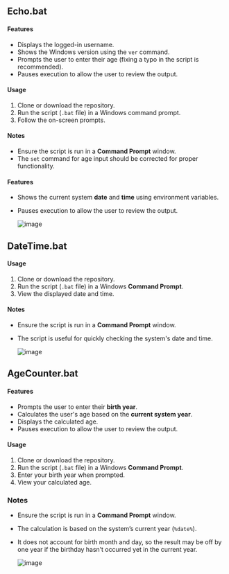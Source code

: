 ## Echo.bat
#### Features
  - Displays the logged-in username.
  - Shows the Windows version using the `ver` command.
  - Prompts the user to enter their age (fixing a typo in the script is recommended).
  - Pauses execution to allow the user to review the output.
  
  #### Usage
  1. Clone or download the repository.
  2. Run the script (`.bat` file) in a Windows command prompt.
  3. Follow the on-screen prompts.
  
  #### Notes
  - Ensure the script is run in a **Command Prompt** window.
  - The `set` command for age input should be corrected for proper functionality.

  #### Features
  - Shows the current system **date** and **time** using environment variables.
  - Pauses execution to allow the user to review the output.

    ![image](https://github.com/user-attachments/assets/f9871804-4f1d-4f64-aa07-d1ae1273005f)

    
  
  ## DateTime.bat
  #### Usage
  1. Clone or download the repository.
  2. Run the script (`.bat` file) in a Windows **Command Prompt**.
  3. View the displayed date and time.
  
  #### Notes
  - Ensure the script is run in a **Command Prompt** window.
  - The script is useful for quickly checking the system's date and time.

    ![image](https://github.com/user-attachments/assets/f6438067-3935-4492-b4af-f3eda3690206)



## AgeCounter.bat

  #### Features
  - Prompts the user to enter their **birth year**.
  - Calculates the user's age based on the **current system year**.
  - Displays the calculated age.
  - Pauses execution to allow the user to review the output.
  
  #### Usage
  1. Clone or download the repository.
  2. Run the script (`.bat` file) in a Windows **Command Prompt**.
  3. Enter your birth year when prompted.
  4. View your calculated age.
  
  ### Notes
  - Ensure the script is run in a **Command Prompt** window.
  - The calculation is based on the system’s current year (`%date%`).
  - It does not account for birth month and day, so the result may be off by one year if the birthday hasn’t occurred yet in the current year.

    ![image](https://github.com/user-attachments/assets/fe5713b5-2f12-43aa-a392-671b9178c8a6)

